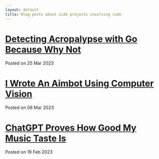 ```yaml
---
layout: default
title: Blog posts about side projects involving code
---
```

# [Detecting Acropalypse with Go Because Why Not](https://notaswe.github.io/notablog/2023/03/25/Detecting-Acropalypse-with-Go-Because-Why-Not.html)

Posted on 25 Mar 2023

# [I Wrote An Aimbot Using Computer Vision](https://notaswe.github.io/notablog/2023/03/06/I-Wrote-An-Aimbot-Using-Computer-Vision.html)

Posted on 06 Mar 2023

# [ChatGPT Proves How Good My Music Taste Is](https://notaswe.github.io/notablog/2023/02/19/ChatGPT-Proves-How-Good-My-Music-Taste-Is.html)

Posted on 19 Feb 2023